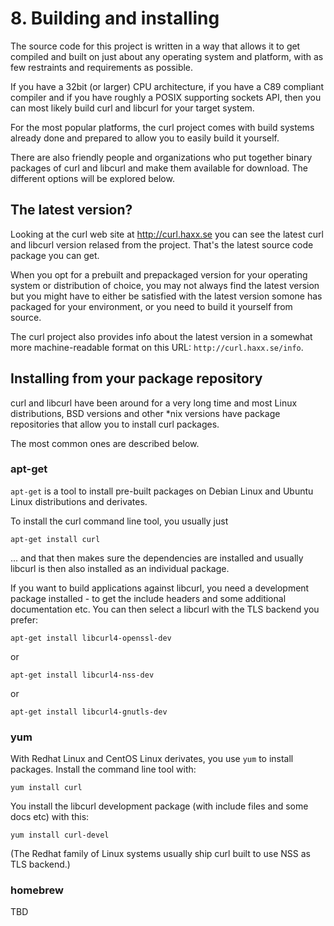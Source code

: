 # 8. Building and installing

The source code for this project is written in a way that allows it to get
compiled and built on just about any operating system and platform, with as
few restraints and requirements as possible.

If you have a 32bit (or larger) CPU architecture, if you have a C89 compliant
compiler and if you have roughly a POSIX supporting sockets API, then you can
most likely build curl and libcurl for your target system.

For the most popular platforms, the curl project comes with build systems
already done and prepared to allow you to easily build it yourself.

There are also friendly people and organizations who put together binary
packages of curl and libcurl and make them available for download. The
different options will be explored below.

## The latest version?

Looking at the curl web site at http://curl.haxx.se you can see the latest
curl and libcurl version relased from the project. That's the latest source
code package you can get.

When you opt for a prebuilt and prepackaged version for your operating system
or distribution of choice, you may not always find the latest version but you
might have to either be satisfied with the latest version somone has packaged
for your environment, or you need to build it yourself from source.

The curl project also provides info about the latest version in a somewhat
more machine-readable format on this URL: `http://curl.haxx.se/info`.

## Installing from your package repository

curl and libcurl have been around for a very long time and most Linux
distributions, BSD versions and other *nix versions have package repositories
that allow you to install curl packages.

The most common ones are described below.

### apt-get

`apt-get` is a tool to install pre-built packages on Debian Linux and Ubuntu
Linux distributions and derivates.

To install the curl command line tool, you usually just

    apt-get install curl

... and that then makes sure the dependencies are installed and usually
libcurl is then also installed as an individual package.

If you want to build applications against libcurl, you need a development
package installed - to get the include headers and some additional
documentation etc. You can then select a libcurl with the TLS backend you
prefer:

    apt-get install libcurl4-openssl-dev

or

    apt-get install libcurl4-nss-dev

or

    apt-get install libcurl4-gnutls-dev

### yum

With Redhat Linux and CentOS Linux derivates, you use `yum` to install
packages. Install the command line tool with:

    yum install curl

You install the libcurl development package (with include files and some docs
etc) with this:

    yum install curl-devel

(The Redhat family of Linux systems usually ship curl built to use NSS as TLS
backend.)

### homebrew

TBD
